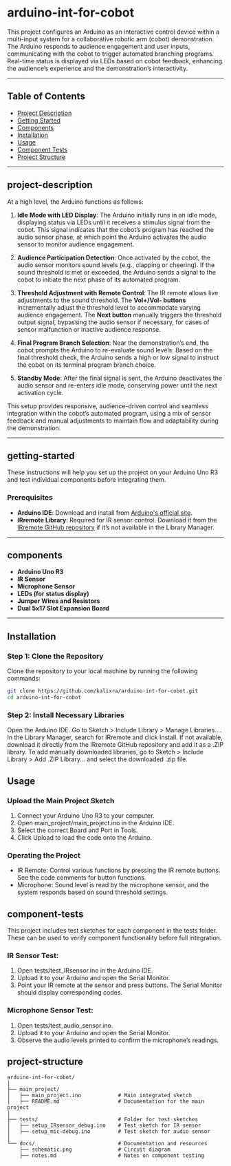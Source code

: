 # arduino-int-for-cobot

This project configures an Arduino as an interactive control device within a multi-input system for a collaborative robotic arm (cobot) demonstration. The Arduino responds to audience engagement and user inputs, communicating with the cobot to trigger automated branching programs. Real-time status is displayed via LEDs based on cobot feedback, enhancing the audience’s experience and the demonstration’s interactivity.

---

## Table of Contents
- [Project Description](#project-description)
- [Getting Started](#getting-started)
- [Components](#components)
- [Installation](#installation)
- [Usage](#usage)
- [Component Tests](#component-tests)
- [Project Structure](#project-structure)

---

## project-description

At a high level, the Arduino functions as follows:
1. **Idle Mode with LED Display**: The Arduino initially runs in an idle mode, displaying status via LEDs until it receives a stimulus signal from the cobot. This signal indicates that the cobot’s program has reached the audio sensor phase, at which point the Arduino activates the audio sensor to monitor audience engagement.

2. **Audience Participation Detection**: Once activated by the cobot, the audio sensor monitors sound levels (e.g., clapping or cheering). If the sound threshold is met or exceeded, the Arduino sends a signal to the cobot to initiate the next phase of its automated program.

3. **Threshold Adjustment with Remote Control**: The IR remote allows live adjustments to the sound threshold. The **Vol+/Vol- buttons** incrementally adjust the threshold level to accommodate varying audience engagement. The **Next button** manually triggers the threshold output signal, bypassing the audio sensor if necessary, for cases of sensor malfunction or inactive audience response.

4. **Final Program Branch Selection**: Near the demonstration’s end, the cobot prompts the Arduino to re-evaluate sound levels. Based on the final threshold check, the Arduino sends a high or low signal to instruct the cobot on its terminal program branch choice.

5. **Standby Mode**: After the final signal is sent, the Arduino deactivates the audio sensor and re-enters idle mode, conserving power until the next activation cycle.

This setup provides responsive, audience-driven control and seamless integration within the cobot’s automated program, using a mix of sensor feedback and manual adjustments to maintain flow and adaptability during the demonstration.

---

## getting-started
These instructions will help you set up the project on your Arduino Uno R3 and test individual components before integrating them.

### Prerequisites
- **Arduino IDE**: Download and install from [Arduino's official site](https://www.arduino.cc/en/software).
- **IRremote Library**: Required for IR sensor control. Download it from the [IRremote GitHub repository](https://github.com/Arduino-IRremote/Arduino-IRremote) if it’s not available in the Library Manager.

---

## components
- **Arduino Uno R3**
- **IR Sensor**
- **Microphone Sensor**
- **LEDs (for status display)**
- **Jumper Wires and Resistors**
- **Dual 5x17 Slot Expansion Board**

---

## Installation

### Step 1: Clone the Repository
Clone the repository to your local machine by running the following commands:

```bash
git clone https://github.com/kalixra/arduino-int-for-cobot.git
cd arduino-int-for-cobot
```

### Step 2: Install Necessary Libraries

  Open the Arduino IDE.
  Go to Sketch > Include Library > Manage Libraries….
  In the Library Manager, search for IRremote and click Install. If not available, download it directly from the IRremote GitHub repository and add it as a .ZIP library.
  To add manually downloaded libraries, go to Sketch > Include Library > Add .ZIP Library… and select the downloaded .zip file.
	
## Usage

### Upload the Main Project Sketch

1. Connect your Arduino Uno R3 to your computer.
2. Open main_project/main_project.ino in the Arduino IDE.
3. Select the correct Board and Port in Tools.
4. Click Upload to load the code onto the Arduino.

### Operating the Project

   - IR Remote: Control various functions by pressing the IR remote buttons. See the code comments for button functions.
   - Microphone: Sound level is read by the microphone sensor, and the system responds based on sound threshold settings.
	
## component-tests

This project includes test sketches for each component in the tests folder. These can be used to verify component functionality before full integration.

### IR Sensor Test:
1. Open tests/test_IRsensor.ino in the Arduino IDE.
2. Upload it to your Arduino and open the Serial Monitor.
3. Point your IR remote at the sensor and press buttons. The Serial Monitor should display corresponding codes.

### Microphone Sensor Test:
1. Open tests/test_audio_sensor.ino.
2. Upload it to your Arduino and open the Serial Monitor.
3. Observe the audio levels printed to confirm the microphone’s readings.

## project-structure
```
arduino-int-for-cobot/
│
├── main_project/
│   ├── main_project.ino            # Main integrated sketch
│   ├── README.md                   # Documentation for the main project
│
├── tests/                          # Folder for test sketches
│   ├── setup_IRsensor_debug.ino    # Test sketch for IR sensor
│   ├── setup_mic-debug.ino 	    # Test sketch for audio sensor
│
└── docs/                           # Documentation and resources
    ├── schematic.png               # Circuit diagram
    ├── notes.md                    # Notes on component testing
```
